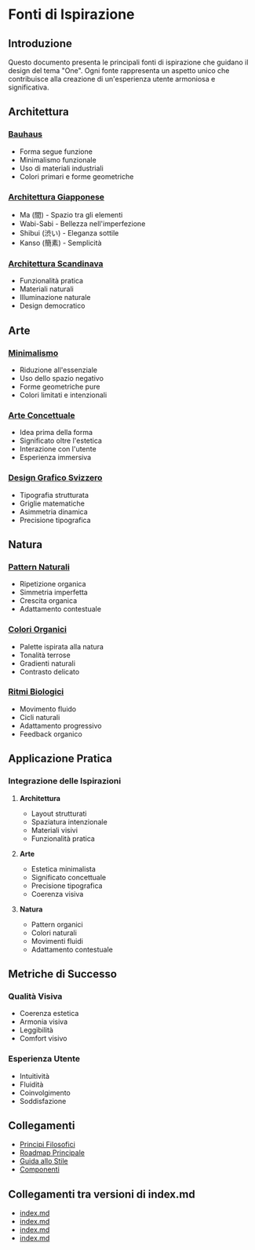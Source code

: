 # Fonti di Ispirazione

## Introduzione

Questo documento presenta le principali fonti di ispirazione che guidano il design del tema "One". Ogni fonte rappresenta un aspetto unico che contribuisce alla creazione di un'esperienza utente armoniosa e significativa.

## Architettura

### [Bauhaus](architecture.md#bauhaus)
- Forma segue funzione
- Minimalismo funzionale
- Uso di materiali industriali
- Colori primari e forme geometriche

### [Architettura Giapponese](architecture.md#architettura-giapponese)
- Ma (間) - Spazio tra gli elementi
- Wabi-Sabi - Bellezza nell'imperfezione
- Shibui (渋い) - Eleganza sottile
- Kanso (簡素) - Semplicità

### [Architettura Scandinava](architecture.md#architettura-scandinava)
- Funzionalità pratica
- Materiali naturali
- Illuminazione naturale
- Design democratico

## Arte

### [Minimalismo](art.md#minimalismo)
- Riduzione all'essenziale
- Uso dello spazio negativo
- Forme geometriche pure
- Colori limitati e intenzionali

### [Arte Concettuale](art.md#arte-concettuale)
- Idea prima della forma
- Significato oltre l'estetica
- Interazione con l'utente
- Esperienza immersiva

### [Design Grafico Svizzero](art.md#design-grafico-svizzero)
- Tipografia strutturata
- Griglie matematiche
- Asimmetria dinamica
- Precisione tipografica

## Natura

### [Pattern Naturali](nature.md#pattern-naturali)
- Ripetizione organica
- Simmetria imperfetta
- Crescita organica
- Adattamento contestuale

### [Colori Organici](nature.md#colori-organici)
- Palette ispirata alla natura
- Tonalità terrose
- Gradienti naturali
- Contrasto delicato

### [Ritmi Biologici](nature.md#ritmi-biologici)
- Movimento fluido
- Cicli naturali
- Adattamento progressivo
- Feedback organico

## Applicazione Pratica

### Integrazione delle Ispirazioni
1. **Architettura**
   - Layout strutturati
   - Spaziatura intenzionale
   - Materiali visivi
   - Funzionalità pratica

2. **Arte**
   - Estetica minimalista
   - Significato concettuale
   - Precisione tipografica
   - Coerenza visiva

3. **Natura**
   - Pattern organici
   - Colori naturali
   - Movimenti fluidi
   - Adattamento contestuale

## Metriche di Successo

### Qualità Visiva
- Coerenza estetica
- Armonia visiva
- Leggibilità
- Comfort visivo

### Esperienza Utente
- Intuitività
- Fluidità
- Coinvolgimento
- Soddisfazione

## Collegamenti

- [Principi Filosofici](../philosophy/index.md)
- [Roadmap Principale](../../roadmap.md)
- [Guida allo Stile](../../style_guide.md)
- [Componenti](../../components.md) 

## Collegamenti tra versioni di index.md
* [index.md](laravel/Modules/Xot/docs/contracts/index.md)
* [index.md](laravel/Modules/Cms/docs/frontend-architecture/index.md)
* [index.md](laravel/Themes/One/docs/roadmap/philosophy/index.md)
* [index.md](laravel/Themes/One/docs/roadmap/inspiration/index.md)

